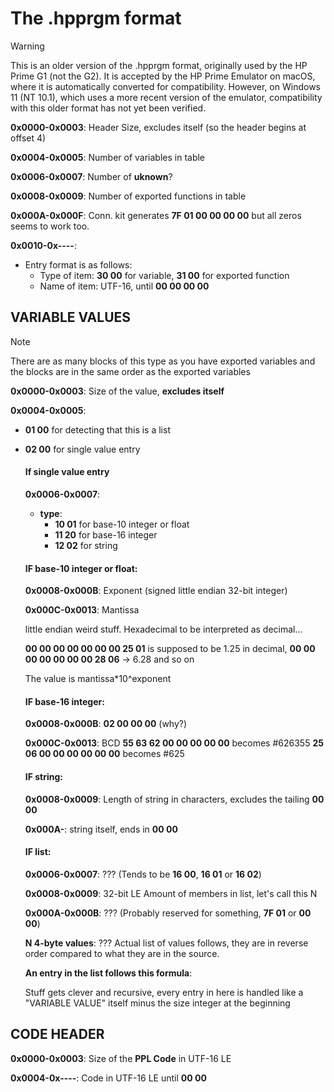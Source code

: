 # The .hpprgm format
>[!WARNING]
>This is an older version of the .hpprgm format, originally used by the HP Prime G1 (not the G2). It is accepted by the HP Prime Emulator on macOS, where it is automatically converted for compatibility. However, on Windows 11 (NT 10.1), which uses a more recent version of the emulator, compatibility with this older format has not yet been verified.

**0x0000-0x0003**: Header Size, excludes itself (so the header begins at offset 4)

**0x0004-0x0005**: Number of variables in table
  
**0x0006-0x0007**: Number of **uknown**?

**0x0008-0x0009**: Number of exported functions in table
 
**0x000A-0x000F**: Conn. kit generates **7F 01 00 00 00 00** but all zeros seems to work too.

**0x0010-0x----**:

- Entry format is as follows:
    - Type of item:
        **30 00** for variable,
        **31 00** for exported function
    - Name of item:
        UTF-16, until **00 00 00 00**


## VARIABLE VALUES
>[!NOTE]
>There are as many blocks of this type as you have exported variables and the blocks are in the same order as the exported variables

**0x0000-0x0003**: Size of the value, **excludes itself**

**0x0004-0x0005**:

- **01 00** for detecting that this is a list
- **02 00** for single value entry
  
  #### If single value entry

  **0x0006-0x0007**:

  - **type**:
    - **10 01** for base-10 integer or float
    - **11 20** for base-16 integer
    - **12 02** for string

  #### IF base-10 integer or float:


    **0x0008-0x000B**: Exponent (signed little endian 32-bit integer)
    
    **0x000C-0x0013**: Mantissa
  
    little endian weird stuff. Hexadecimal to be interpreted as decimal...
  
    **00 00 00 00 00 00 00 25 01** is supposed to be 1.25 in decimal,
    **00 00 00 00 00 00 00 28 06** -> 6.28 and so on
      
    The value is mantissa*10^exponent
  
  #### IF base-16 integer:
  
    **0x0008-0x000B**: **02 00 00 00** (why?)

    **0x000C-0x0013**: BCD **55 63 62 00 00 00 00 00** becomes #626355 **25 06 00 00 00 00 00 00** becomes #625
  
  #### IF string:
  
    **0x0008-0x0009**: Length of string in characters, excludes the tailing **00 00**

    **0x000A-**: string itself, ends in **00 00**

  
  #### IF list:

    **0x0006-0x0007**: ??? (Tends to be **16 00**, **16 01** or **16 02**)

    **0x0008-0x0009**: 32-bit LE Amount of members in list, let's call this N

    **0x000A-0x000B**: ??? (Probably reserved for something, **7F 01** or **00 00**)
 
    **N 4-byte values**: ??? Actual list of values follows, they are in reverse order compared to what they are in the source.
    
    **An entry in the list follows this formula**:
  
    Stuff gets clever and recursive, every entry in here is handled like a "VARIABLE VALUE" itself minus the size integer at the beginning


## CODE HEADER

**0x0000-0x0003**: Size of the **PPL Code** in UTF-16 LE

**0x0004-0x----**: Code in UTF-16 LE until **00 00**


